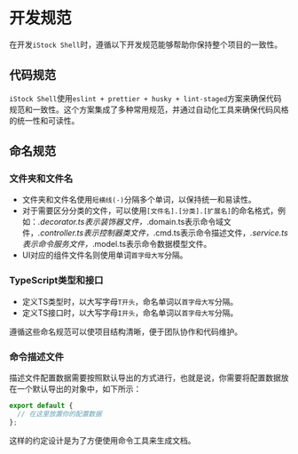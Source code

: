 # 开发规范

在开发`iStock Shell`时，遵循以下开发规范能够帮助你保持整个项目的一致性。

## 代码规范

`iStock Shell`使用`eslint + prettier + husky + lint-staged`方案来确保代码规范和一致性。这个方案集成了多种常用规范，并通过自动化工具来确保代码风格的统一性和可读性。

## 命名规范

### 文件夹和文件名

- 文件夹和文件名使用`短横线(-)`分隔多个单词，以保持统一和易读性。
- 对于需要区分分类的文件，可以使用`[文件名].[分类].[扩展名]`的命名格式，例如：_.decorator.ts表示装饰器文件，_.domain.ts表示命令域文件，_.controller.ts表示控制器类文件，_.cmd.ts表示命令描述文件，_.service.ts表示命令服务文件，_.model.ts表示命令数据模型文件。
- UI对应的组件文件名则使用单词`首字母大写`分隔。

### TypeScript类型和接口

- 定义TS类型时，以大写字母`T开头`，命名单词以`首字母大写`分隔。
- 定义TS接口时，以大写字母`I开头`，命名单词以`首字母大写`分隔。

遵循这些命名规范可以使项目结构清晰，便于团队协作和代码维护。

### 命令描述文件

描述文件配置数据需要按照默认导出的方式进行，也就是说，你需要将配置数据放在一个默认导出的对象中，如下所示：

```typescript
export default {
  // 在这里放置你的配置数据
};
```

这样的约定设计是为了方便使用命令工具来生成文档。
